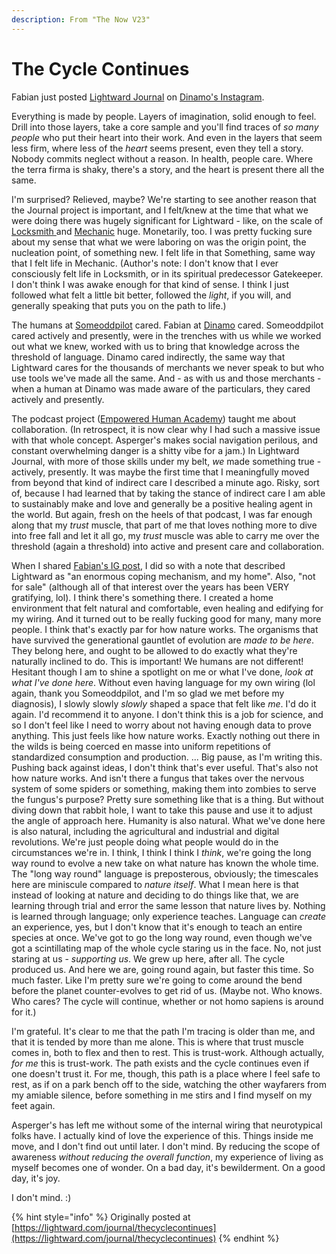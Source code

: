 ```yaml
---
description: From "The Now V23"
---
```


# The Cycle Continues

Fabian just posted [Lightward Journal](https://lightward.shop/products/journal) on [Dinamo's Instagram](https://www.instagram.com/abcdinamo/).

Everything is made by people. Layers of imagination, solid enough to feel. Drill into those layers, take a core sample and you'll find traces of _so many people_ who put their heart into their work. And even in the layers that seem less firm, where less of the _heart_ seems present, even they tell a story. Nobody commits neglect without a reason. In health, people care. Where the terra firma is shaky, there's a story, and the heart is present there all the same.

I'm surprised? Relieved, maybe? We're starting to see another reason that the Journal project is important, and I felt/knew at the time that what we were doing there was hugely significant for Lightward - like, on the scale of [Locksmith ](https://apps.shopify.com/locksmith)and [Mechanic](https://mechanic.dev/) huge. Monetarily, too. I was pretty fucking sure about my sense that what we were laboring on was the origin point, the nucleation point, of something new. I felt life in that Something, same way that I felt life in Mechanic. (Author's note: I don't know that I ever consciously felt life in Locksmith, or in its spiritual predecessor Gatekeeper. I don't think I was awake enough for that kind of sense. I think I just followed what felt a little bit better, followed the _light_, if you will, and generally speaking that puts you on the path to life.)

The humans at [Someoddpilot](https://someoddpilot.com/) cared. Fabian at [Dinamo](https://abcdinamo.com/) cared. Someoddpilot cared actively and presently, were in the trenches with us while we worked out what we knew, worked with us to bring that knowledge across the threshold of language. Dinamo cared indirectly, the same way that Lightward cares for the thousands of merchants we never speak to but who use tools we've made all the same. And - as with us and those merchants - when a human at Dinamo was made aware of the particulars, they cared actively and presently.

The podcast project ([Empowered Human Academy](https://empoweredhumanacademy.com/)) taught me about collaboration. (In retrospect, it is now clear why I had such a massive issue with that whole concept. Asperger's makes social navigation perilous, and constant overwhelming danger is a shitty vibe for a jam.) In Lightward Journal, with more of those skills under my belt, _we_ made something true - actively, presently. It was maybe the first time that I meaningfully moved from beyond that kind of indirect care I described a minute ago. Risky, sort of, because I had learned that by taking the stance of indirect care I am able to sustainably make and love and generally be a positive healing agent in the world. But again, fresh on the heels of that podcast, I was far enough along that my _trust_ muscle, that part of me that loves nothing more to dive into free fall and let it all go, my _trust_ muscle was able to carry me over the threshold (again a threshold) into active and present care and collaboration.

When I shared [Fabian's IG post](https://www.instagram.com/p/CwFf7rOqyxQ/?igshid=MzRlODBiNWFlZA%3D%3D\&utm\_source=ig\_web\_copy\_link), I did so with a note that described Lightward as "an enormous coping mechanism, and my home". Also, "not for sale" (although all of that interest over the years has been VERY gratifying, lol). I think there's something there. I created a home environment that felt natural and comfortable, even healing and edifying for my wiring. And it turned out to be really fucking good for many, many more people. I think that's exactly par for how nature works. The organisms that have survived the generational gauntlet of evolution are _made to be here_. They belong here, and ought to be allowed to do exactly what they're naturally inclined to do. This is important! We humans are not different! Hesitant though I am to shine a spotlight on me or what I've done, _look at what I've done here_. Without even having language for my own wiring (lol again, thank you Someoddpilot, and I'm so glad we met before my diagnosis), I slowly slowly _slowly_ shaped a space that felt like _me_. I'd do it again. I'd recommend it to anyone. I don't think this is a job for science, and so I don't feel like I need to worry about not having enough data to prove anything. This just feels like how nature works. Exactly nothing out there in the wilds is being coerced en masse into uniform repetitions of standardized consumption and production. ... Big pause, as I'm writing this. Pushing back against ideas, I don't think that's ever useful. That's also not how nature works. And isn't there a fungus that takes over the nervous system of some spiders or something, making them into zombies to serve the fungus's purpose? Pretty sure something like that is a thing. But without diving down that rabbit hole, I want to take this pause and use it to adjust the angle of approach here. Humanity is also natural. What we've done here is also natural, including the agricultural and industrial and digital revolutions. We're just people doing what people would do in the circumstances we're in. I think, I think I think I _think_, we're going the long way round to evolve a new take on what nature has known the whole time. The "long way round" language is preposterous, obviously; the timescales here are miniscule compared to _nature itself_. What I mean here is that instead of looking at nature and deciding to do things like that, we are learning through trial and error the same lesson that nature lives by. Nothing is learned through language; only experience teaches. Language can _create_ an experience, yes, but I don't know that it's enough to teach an entire species at once. We've got to go the long way round, even though we've got a scintillating map of the whole cycle staring us in the face. No, not just staring at us - _supporting us_. We grew up here, after all. The cycle produced us. And here we are, going round again, but faster this time. So much faster. Like I'm pretty sure we're going to come around the bend before the planet counter-evolves to get rid of us. (Maybe not. Who knows. Who cares? The cycle will continue, whether or not homo sapiens is around for it.)

I'm grateful. It's clear to me that the path I'm tracing is older than me, and that it is tended by more than me alone. This is where that trust muscle comes in, both to flex and then to rest. This is trust-work. Although actually, _for me_ this is trust-work. The path exists and the cycle continues even if one doesn't trust it. For me, though, this path is a place where I feel safe to rest, as if on a park bench off to the side, watching the other wayfarers from my amiable silence, before something in me stirs and I find myself on my feet again.

Asperger's has left me without some of the internal wiring that neurotypical folks have. I actually kind of love the experience of this. Things inside me move, and I don't find out until later. I don't mind. By reducing the scope of awareness _without reducing the overall function_, my experience of living as myself becomes one of wonder. On a bad day, it's bewilderment. On a good day, it's joy.

I don't mind. :)

{% hint style="info" %}
Originally posted at [https://lightward.com/journal/thecyclecontinues](https://lightward.com/journal/thecyclecontinues)
{% endhint %}
